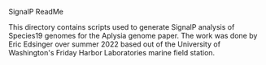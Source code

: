 SignalP ReadMe

This directory contains scripts used to generate SignalP analysis of Species19 genomes for the Aplysia genome paper. The work was done by Eric Edsinger over summer 2022 based out of the University of Washington's Friday Harbor Laboratories marine field station.
